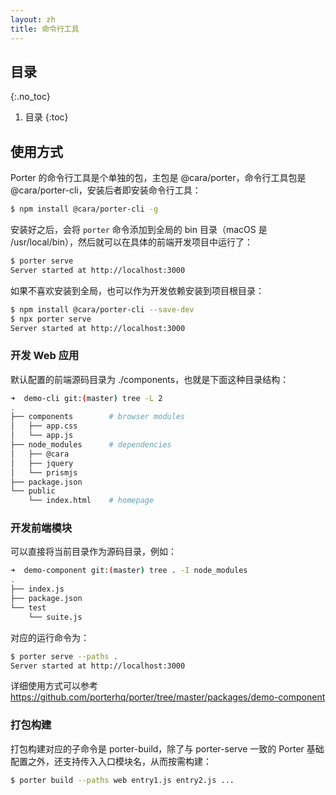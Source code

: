 ```yaml
---
layout: zh
title: 命令行工具
---
```


## 目录
{:.no_toc}

1. 目录
{:toc}

## 使用方式

Porter 的命令行工具是个单独的包，主包是 @cara/porter，命令行工具包是 @cara/porter-cli，安装后者即安装命令行工具：

```bash
$ npm install @cara/porter-cli -g
```

安装好之后，会将 `porter` 命令添加到全局的 bin 目录（macOS 是 /usr/local/bin），然后就可以在具体的前端开发项目中运行了：

```bash
$ porter serve
Server started at http://localhost:3000
```

如果不喜欢安装到全局，也可以作为开发依赖安装到项目根目录：

```bash
$ npm install @cara/porter-cli --save-dev
$ npx porter serve
Server started at http://localhost:3000
```

### 开发 Web 应用

默认配置的前端源码目录为 ./components，也就是下面这种目录结构：

```bash
➜  demo-cli git:(master) tree -L 2
.
├── components        # browser modules
│   ├── app.css
│   └── app.js
├── node_modules      # dependencies
│   ├── @cara
│   ├── jquery
│   └── prismjs
├── package.json
└── public
    └── index.html    # homepage
```

### 开发前端模块

可以直接将当前目录作为源码目录，例如：

```bash
➜  demo-component git:(master) tree . -I node_modules
.
├── index.js
├── package.json
└── test
    └── suite.js
```

对应的运行命令为：

```bash
$ porter serve --paths .
Server started at http://localhost:3000
```

详细使用方式可以参考 <https://github.com/porterhq/porter/tree/master/packages/demo-component>

### 打包构建

打包构建对应的子命令是 porter-build，除了与 porter-serve 一致的 Porter 基础配置之外，还支持传入入口模块名，从而按需构建：

```bash
$ porter build --paths web entry1.js entry2.js ...
```
